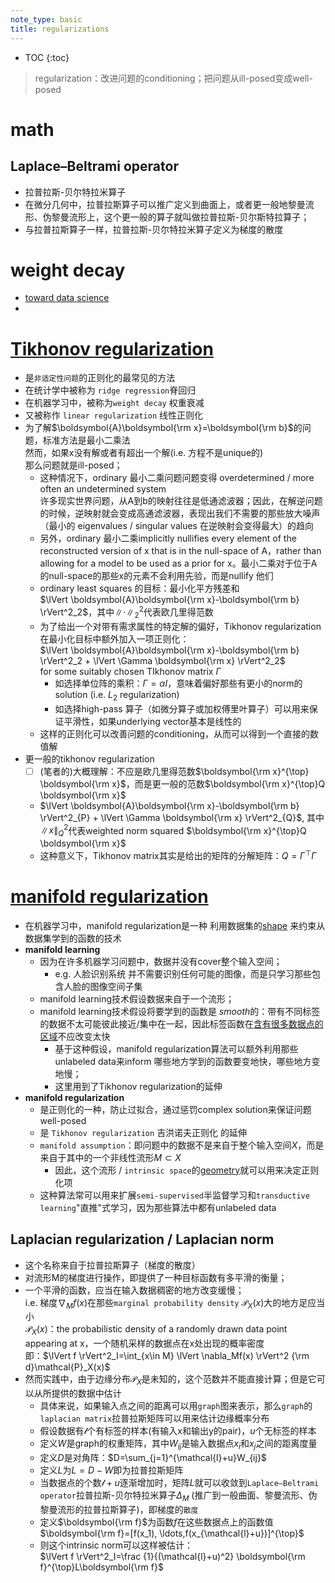 ```yaml
---
note_type: basic
title: regularizations
---
```


* TOC
{:toc}

> regularization：改进问题的conditioning；把问题从ill-posed变成well-posed

# math

## Laplace–Beltrami operator

 - 拉普拉斯-贝尔特拉米算子
 - 在微分几何中，拉普拉斯算子可以推广定义到曲面上，或者更一般地黎曼流形、伪黎曼流形上，这个更一般的算子就叫做拉普拉斯-贝尔斯特拉算子；
 - 与拉普拉斯算子一样，拉普拉斯-贝尔特拉米算子定义为梯度的散度

# weight decay

 - [toward data science](https://towardsdatascience.com/this-thing-called-weight-decay-a7cd4bcfccab)
 - 

# [Tikhonov regularization](https://en.wikipedia.org/wiki/Tikhonov_regularization)

- 是`非适定性问题`的正则化的最常见的方法
- 在统计学中被称为 `ridge regression`脊回归
- 在机器学习中，被称为`weight decay` 权重衰减
- 又被称作 `linear regularization` 线性正则化
- 为了解$\boldsymbol{A}\boldsymbol{\rm x}=\boldsymbol{\rm b}$的问题，标准方法是最小二乘法<br>然而，如果x没有解或者有超出一个解(i.e. 方程不是unique的)<br>那么问题就是ill-posed；
  - 这种情况下，ordinary 最小二乘问题问题变得 overdetermined / more often an undetermined system<br>许多现实世界问题，从A到b的映射往往是低通滤波器；因此，在解逆问题的时候，逆映射就会变成高通滤波器，表现出我们不需要的那些放大噪声（最小的 eigenvalues / singular values 在逆映射会变得最大）的趋向
  - 另外，ordinary 最小二乘implicitly nullifies every element of the reconstructed version of x that is in the null-space of A，rather than allowing for a model to be used as a prior for x。最小二乘对于位于A的null-space的那些x的元素不会利用先验，而是nullify 他们
  - ordinary least squares 的目标：最小化平方残差和<br>$\lVert \boldsymbol{A}\boldsymbol{\rm x}-\boldsymbol{\rm b} \rVert^2_2$，其中$\lVert \cdot \rVert^2_2$代表欧几里得范数
  - 为了给出一个对带有需求属性的特定解的偏好，Tikhonov regularization 在最小化目标中额外加入一项正则化：<br>$\lVert \boldsymbol{A}\boldsymbol{\rm x}-\boldsymbol{\rm b} \rVert^2_2 + \lVert \Gamma \boldsymbol{\rm x} \rVert^2_2$<br>for some suitably chosen TIkhonov matrix $\Gamma$ 
    - 如选择单位阵的乘积：$\Gamma=\alpha I$，意味着偏好那些有更小的norm的solution (i.e. $L_2$ regularization)
    - 如选择high-pass 算子（如微分算子或加权傅里叶算子）可以用来保证平滑性，如果underlying vector基本是线性的
  - 这样的正则化可以改善问题的conditioning，从而可以得到一个直接的数值解
- 更一般的tikhonov regularization
  - [ ] (笔者的)大概理解：不应是欧几里得范数$\boldsymbol{\rm x}^{\top} \boldsymbol{\rm x}$，而是更一般的范数$\boldsymbol{\rm x}^{\top}Q \boldsymbol{\rm x}$
  - $\lVert \boldsymbol{A}\boldsymbol{\rm x}-\boldsymbol{\rm b} \rVert^2_{P} + \lVert \Gamma \boldsymbol{\rm x} \rVert^2_{Q}$, 其中$\lVert x \rVert^2_{Q}$代表weighted norm squared $\boldsymbol{\rm x}^{\top}Q \boldsymbol{\rm x}$
  - 这种意义下，Tikhonov matrix其实是给出的矩阵的分解矩阵：$Q=\Gamma^{\top}\Gamma$

# [manifold regularization](https://en.wikipedia.org/wiki/Manifold_regularization)

- 在机器学习中，manifold regularization是一种 利用数据集的<u>shape</u> 来约束从数据集学到的函数的技术
- **manifold learning**
  - 因为在许多机器学习问题中，数据并没有cover整个输入空间；
    - e.g. 人脸识别系统 并不需要识别任何可能的图像，而是只学习那些包含人脸的图像空间子集
  - manifold learning技术假设数据来自于一个流形；
  - manifold learning技术假设将要学到的函数是 *smooth*的：带有不同标签的数据不太可能彼此接近/集中在一起，因此标签函数在<u>含有很多数据点的区域</u>不应改变太快
    - 基于这种假设，manifold regularization算法可以额外利用那些unlabeled data来inform 哪些地方学到的函数要变地快，哪些地方变地慢；
    - 这里用到了Tikhonov regularization的延伸
- **manifold regularization**
  - 是正则化的一种，防止过拟合，通过惩罚complex solution来保证问题well-posed
  - 是 `Tikhonov regularization` 吉洪诺夫正则化 的延伸
  - `manifold assumption`：即问题中的数据不是来自于整个输入空间$X$，而是来自于其中的一个非线性流形$M \subset X$ 
    - 因此，这个流形 / `intrinsic space`的<u>geometry</u>就可以用来决定正则化项
  - 这种算法常可以用来扩展`semi-supervised`半监督学习和`transductive learning`"直推"式学习，因为那些算法中都有unlabeled data

## Laplacian regularization / Laplacian norm

 - 这个名称来自于拉普拉斯算子（梯度的散度）
 - 对流形M的梯度进行操作，即提供了一种目标函数有多平滑的衡量；
 - 一个平滑的函数，应当在输入数据稠密的地方改变缓慢；<br>i.e. 梯度$\nabla_Mf(x)$在那些`marginal probability density` $\mathcal{P}_X(x)$大的地方足应当小<br>$\mathcal{P}_X(x)$：the probabilistic density of a randomly drawn data point appearing at x，一个随机采样的数据点在x处出现的概率密度<br>即：$\lVert f \rVert^2_I=\int_{x\in M} \lVert \nabla_Mf(x) \rVert^2 {\rm d}\mathcal{P}_X(x)$
 - 然而实践中，由于边缘分布$\mathcal{P}_X$是未知的，这个范数并不能直接计算；但是它可以从所提供的数据中估计
    - 具体来说，如果输入点之间的距离可以用`graph`图来表示，那么`graph`的`laplacian matrix`拉普拉斯矩阵可以用来估计边缘概率分布
    - 假设数据有$\mathcal{l}$个有标签的样本(有输入x和输出y的pair)，$u$个无标签的样本
    - 定义*W*是graph的权重矩阵，其中$W_{ij}$是输入数据点$x_i$和$x_j$之间的距离度量
    - 定义*D*是对角阵：$D=\sum_{j=1}^{\mathcal{l}+u}W_{ij}$
    - 定义*L*为$L=D-W$即为拉普拉斯矩阵
    - 当数据点的个数$\mathcal{l}+u$逐渐增加时，矩阵$L$就可以收敛到`Laplace–Beltrami operator`拉普拉斯-贝尔特拉米算子$\Delta_M$ (推广到一般曲面、黎曼流形、伪黎曼流形的拉普拉斯算子)，即梯度的`散度`
    - 定义$\boldsymbol{\rm f}$为函数$f$在这些数据点上的函数值$\boldsymbol{\rm f}=[f(x_1), \ldots,f(x_{\mathcal{l}+u})]^{\top}$
    - 则这个intrinsic norm可以这样被估计：<br>$\lVert f \rVert^2_I=\frac {1}{(\mathcal{l}+u)^2} \boldsymbol{\rm f}^{\top}L\boldsymbol{\rm f}$